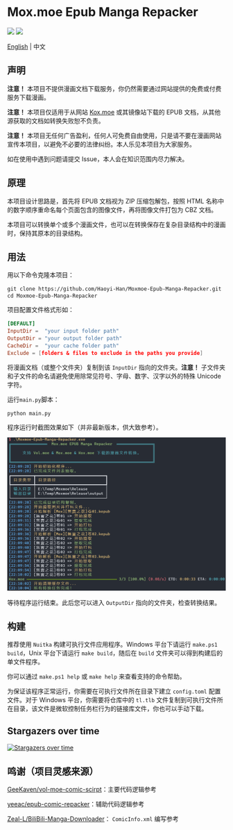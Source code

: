 # Mox.moe Epub Manga Repacker

![](https://img.shields.io/badge/python-v3.10-orange) ![](https://img.shields.io/github/license/Haoyi-Han/Moxmoe-Epub-Manga-Repacker)

[English](./README.md) | 中文

## 声明

**注意！** 本项目不提供漫画文档下载服务，你仍然需要通过网站提供的免费或付费服务下载漫画。

**注意！** 本项目仅适用于从网站 [Kox.moe](https://mox.moe) 或其镜像站下载的 EPUB 文档，从其他源获取的文档如转换失败恕不负责。

**注意！** 本项目无任何广告盈利，任何人可免费自由使用，只是请不要在漫画网站宣传本项目，以避免不必要的法律纠纷。本人乐见本项目为大家服务。

如在使用中遇到问题请提交 Issue，本人会在知识范围内尽力解决。

## 原理

本项目设计思路是，首先将 EPUB 文档视为 ZIP 压缩包解包，按照 HTML 名称中的数字顺序重命名每个页面包含的图像文件，再将图像文件打包为 CBZ 文档。

本项目可以转换单个或多个漫画文件，也可以在转换保存在复杂目录结构中的漫画时，保持其原本的目录结构。

## 用法

用以下命令克隆本项目：

```shell
git clone https://github.com/Haoyi-Han/Moxmoe-Epub-Manga-Repacker.git
cd Moxmoe-Epub-Manga-Repacker
```

项目配置文件格式形如：

```toml
[DEFAULT]
InputDir =  "your input folder path"
OutputDir = "your output folder path"
CacheDir =  "your cache folder path"
Exclude = [folders & files to exclude in the paths you provide]
```

将漫画文档（或整个文件夹）复制到该 `InputDir` 指向的文件夹。**注意！** 子文件夹和子文件的命名请避免使用除常见符号、字母、数字、汉字以外的特殊 Unicode 字符。

运行`main.py`脚本：

```shell
python main.py
```

程序运行时截图效果如下（并非最新版本，供大致参考）。

![](./img/2023-04-18.png)

等待程序运行结束。此后您可以进入 `OutputDir` 指向的文件夹，检查转换结果。

## 构建

推荐使用 `Nuitka` 构建可执行文件应用程序。Windows 平台下请运行 `make.ps1 build`，Unix 平台下请运行 `make build`，随后在 `build` 文件夹可以得到构建后的单文件程序。

你可以通过 `make.ps1 help` 或 `make help` 来查看支持的命令帮助。

为保证该程序正常运行，你需要在可执行文件所在目录下建立 `config.toml` 配置文件。对于 Windows 平台，你需要将仓库中的 `tl.tlb` 文件复制到可执行文件所在目录，该文件是微软控制任务栏行为的链接库文件，你也可以手动下载。

## Stargazers over time

[![Stargazers over time](https://starchart.cc/Haoyi-Han/Moxmoe-Epub-Manga-Repacker.svg)](https://starchart.cc/Haoyi-Han/Moxmoe-Epub-Manga-Repacker)

## 鸣谢（项目灵感来源）

[GeeKaven/vol-moe-comic-scirpt](https://github.com/GeeKaven/vol-moe-comic-scirpt)：主要代码逻辑参考

[yeeac/epub-comic-repacker](https://github.com/yeeac/epub-comic-repacker)：辅助代码逻辑参考

[Zeal-L/BiliBili-Manga-Downloader](https://github.com/Zeal-L/BiliBili-Manga-Downloader)： `ComicInfo.xml` 编写参考